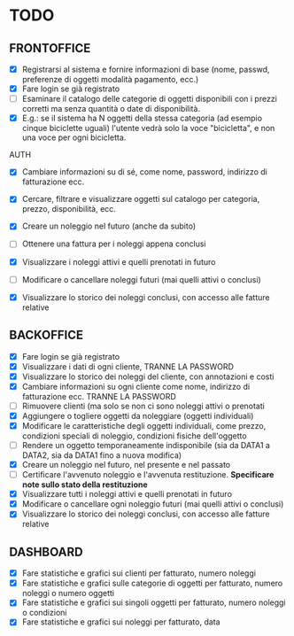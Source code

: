 # TODO

## FRONTOFFICE

- [X] Registrarsi al sistema e fornire
informazioni di base (nome,
passwd, preferenze di oggetti
modalità pagamento, ecc.)
- [X] Fare login se già registrato
- [ ] Esaminare il catalogo delle
categorie di oggetti disponibili con i prezzi corretti ma senza quantità
o date di disponibilità.
- [x] E.g.: se il sistema ha N oggetti
della stessa categoria (ad esempio
cinque biciclette uguali) l'utente
vedrà solo la voce "bicicletta", e
non una voce per ogni bicicletta.

AUTH
- [X] Cambiare informazioni su di sé,
come nome, password, indirizzo di
fatturazione ecc.

- [X] Cercare, filtrare e visualizzare
oggetti sul catalogo per categoria,
prezzo, disponibilità, ecc.
- [X] Creare un noleggio nel futuro
(anche da subito)
- [ ] Ottenere una fattura per i noleggi
appena conclusi
- [X] Visualizzare i noleggi attivi e quelli
prenotati in futuro
- [ ] Modificare o cancellare noleggi
futuri (mai quelli attivi o conclusi)
- [X] Visualizzare lo storico dei noleggi
conclusi, con accesso alle fatture
relative

## BACKOFFICE
- [X] Fare login se già registrato
- [X] Visualizzare i dati di ogni cliente,
TRANNE LA PASSWORD
- [X] Visualizzare lo storico dei noleggi del
cliente, con annotazioni e costi
- [X] Cambiare informazioni su ogni cliente come nome, indirizzo di fatturazione
ecc. TRANNE LA PASSWORD
- [ ] Rimuovere clienti (ma solo se non ci
sono noleggi attivi o prenotati
- [X] Aggiungere o togliere oggetti da
noleggiare (oggetti individuali)
- [X] Modificare le caratteristiche degli oggetti
individuali, come prezzo, condizioni
speciali di noleggio, condizioni fisiche
dell'oggetto
- [ ] Rendere un oggetto temporaneamente
indisponibile (sia da DATA1 a DATA2,
sia da DATA1 fino a nuova modifica)
- [X] Creare un noleggio nel futuro, nel
presente e nel passato
- [ ] Certificare l'avvenuto noleggio e
l'avvenuta restituzione. __Specificare note
sullo stato della restituzione__
- [X] Visualizzare tutti i noleggi attivi e quelli
prenotati in futuro
- [X] Modificare o cancellare ogni noleggio
futuri (mai quelli attivi o conclusi)
- [X] Visualizzare lo storico dei noleggi
conclusi, con accesso alle fatture
relative

## DASHBOARD
- [X] Fare statistiche e grafici
sui clienti per fatturato,
numero noleggi
- [X] Fare statistiche e grafici
sulle categorie di oggetti
per fatturato, numero
noleggi o numero oggetti
- [X] Fare statistiche e grafici
sui singoli oggetti per
fatturato, numero noleggi
o condizioni
- [X] Fare statistiche e grafici
sui noleggi per fatturato,
data
